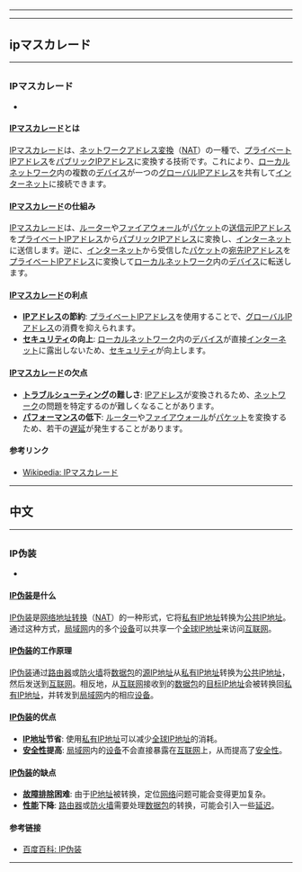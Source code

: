 # 
___
___
## ipマスカレード
___
## 
### IPマスカレード
- 

#### [IPマスカレード](https://zh.wikipedia.org/wiki/IPマスカレード)とは
[IPマスカレード](https://zh.wikipedia.org/wiki/IPマスカレード)は、[ネットワークアドレス変換](https://zh.wikipedia.org/wiki/ネットワークアドレス変換)（[NAT](https://zh.wikipedia.org/wiki/NAT)）の一種で、[プライベートIPアドレス](https://zh.wikipedia.org/wiki/プライベートIPアドレス)を[パブリックIPアドレス](https://zh.wikipedia.org/wiki/パブリックIPアドレス)に変換する技術です。これにより、[ローカルネットワーク](https://zh.wikipedia.org/wiki/ローカルネットワーク)内の複数の[デバイス](https://zh.wikipedia.org/wiki/デバイス)が一つの[グローバルIPアドレス](https://zh.wikipedia.org/wiki/グローバルIPアドレス)を共有して[インターネット](https://zh.wikipedia.org/wiki/インターネット)に接続できます。

#### [IPマスカレード](https://zh.wikipedia.org/wiki/IPマスカレード)の仕組み
[IPマスカレード](https://zh.wikipedia.org/wiki/IPマスカレード)は、[ルーター](https://zh.wikipedia.org/wiki/ルーター)や[ファイアウォール](https://zh.wikipedia.org/wiki/ファイアウォール)が[パケット](https://zh.wikipedia.org/wiki/パケット)の[送信元IPアドレス](https://zh.wikipedia.org/wiki/送信元IPアドレス)を[プライベートIPアドレス](https://zh.wikipedia.org/wiki/プライベートIPアドレス)から[パブリックIPアドレス](https://zh.wikipedia.org/wiki/パブリックIPアドレス)に変換し、[インターネット](https://zh.wikipedia.org/wiki/インターネット)に送信します。逆に、[インターネット](https://zh.wikipedia.org/wiki/インターネット)から受信した[パケット](https://zh.wikipedia.org/wiki/パケット)の[宛先IPアドレス](https://zh.wikipedia.org/wiki/宛先IPアドレス)を[プライベートIPアドレス](https://zh.wikipedia.org/wiki/プライベートIPアドレス)に変換して[ローカルネットワーク](https://zh.wikipedia.org/wiki/ローカルネットワーク)内の[デバイス](https://zh.wikipedia.org/wiki/デバイス)に転送します。

#### [IPマスカレード](https://zh.wikipedia.org/wiki/IPマスカレード)の利点
- **[IPアドレス](https://zh.wikipedia.org/wiki/IPアドレス)の節約**: [プライベートIPアドレス](https://zh.wikipedia.org/wiki/プライベートIPアドレス)を使用することで、[グローバルIPアドレス](https://zh.wikipedia.org/wiki/グローバルIPアドレス)の消費を抑えられます。
- **[セキュリティ](https://zh.wikipedia.org/wiki/セキュリティ)の向上**: [ローカルネットワーク](https://zh.wikipedia.org/wiki/ローカルネットワーク)内の[デバイス](https://zh.wikipedia.org/wiki/デバイス)が直接[インターネット](https://zh.wikipedia.org/wiki/インターネット)に露出しないため、[セキュリティ](https://zh.wikipedia.org/wiki/セキュリティ)が向上します。

#### [IPマスカレード](https://zh.wikipedia.org/wiki/IPマスカレード)の欠点
- **[トラブルシューティング](https://zh.wikipedia.org/wiki/トラブルシューティング)の難しさ**: [IPアドレス](https://zh.wikipedia.org/wiki/IPアドレス)が変換されるため、[ネットワーク](https://zh.wikipedia.org/wiki/ネットワーク)の問題を特定するのが難しくなることがあります。
- **[パフォーマンス](https://zh.wikipedia.org/wiki/パフォーマンス)の低下**: [ルーター](https://zh.wikipedia.org/wiki/ルーター)や[ファイアウォール](https://zh.wikipedia.org/wiki/ファイアウォール)が[パケット](https://zh.wikipedia.org/wiki/パケット)を変換するため、若干の[遅延](https://zh.wikipedia.org/wiki/遅延)が発生することがあります。

#### 参考リンク
- [Wikipedia: IPマスカレード](https://ja.wikipedia.org/wiki/IP%E3%83%9E%E3%82%B9%E3%82%AB%E3%83%AC%E3%83%BC%E3%83%89)
___
## 中文
___
## 
### IP伪装
- 

#### [IP伪装](https://zh.wikipedia.org/wiki/IP伪装)是什么
[IP伪装](https://zh.wikipedia.org/wiki/IP伪装)是[网络地址转换](https://zh.wikipedia.org/wiki/网络地址转换)（[NAT](https://zh.wikipedia.org/wiki/NAT)）的一种形式，它将[私有IP地址](https://zh.wikipedia.org/wiki/私有IP地址)转换为[公共IP地址](https://zh.wikipedia.org/wiki/公共IP地址)。通过这种方式，[局域网](https://zh.wikipedia.org/wiki/局域网)内的多个[设备](https://zh.wikipedia.org/wiki/设备)可以共享一个[全球IP地址](https://zh.wikipedia.org/wiki/全球IP地址)来访问[互联网](https://zh.wikipedia.org/wiki/互联网)。

#### [IP伪装](https://zh.wikipedia.org/wiki/IP伪装)的工作原理
[IP伪装](https://zh.wikipedia.org/wiki/IP伪装)通过[路由器](https://zh.wikipedia.org/wiki/路由器)或[防火墙](https://zh.wikipedia.org/wiki/防火墙)将[数据包](https://zh.wikipedia.org/wiki/数据包)的[源IP地址](https://zh.wikipedia.org/wiki/源IP地址)从[私有IP地址](https://zh.wikipedia.org/wiki/私有IP地址)转换为[公共IP地址](https://zh.wikipedia.org/wiki/公共IP地址)，然后发送到[互联网](https://zh.wikipedia.org/wiki/互联网)。相反地，从[互联网](https://zh.wikipedia.org/wiki/互联网)接收到的[数据包](https://zh.wikipedia.org/wiki/数据包)的[目标IP地址](https://zh.wikipedia.org/wiki/目标IP地址)会被转换回[私有IP地址](https://zh.wikipedia.org/wiki/私有IP地址)，并转发到[局域网](https://zh.wikipedia.org/wiki/局域网)内的相应[设备](https://zh.wikipedia.org/wiki/设备)。

#### [IP伪装](https://zh.wikipedia.org/wiki/IP伪装)的优点
- **[IP地址](https://zh.wikipedia.org/wiki/IP地址)节省**: 使用[私有IP地址](https://zh.wikipedia.org/wiki/私有IP地址)可以减少[全球IP地址](https://zh.wikipedia.org/wiki/全球IP地址)的消耗。
- **[安全性](https://zh.wikipedia.org/wiki/安全性)提高**: [局域网](https://zh.wikipedia.org/wiki/局域网)内的[设备](https://zh.wikipedia.org/wiki/设备)不会直接暴露在[互联网](https://zh.wikipedia.org/wiki/互联网)上，从而提高了[安全性](https://zh.wikipedia.org/wiki/安全性)。

#### [IP伪装](https://zh.wikipedia.org/wiki/IP伪装)的缺点
- **[故障排除](https://zh.wikipedia.org/wiki/故障排除)困难**: 由于[IP地址](https://zh.wikipedia.org/wiki/IP地址)被转换，定位[网络](https://zh.wikipedia.org/wiki/网络)问题可能会变得更加复杂。
- **[性能](https://zh.wikipedia.org/wiki/性能)下降**: [路由器](https://zh.wikipedia.org/wiki/路由器)或[防火墙](https://zh.wikipedia.org/wiki/防火墙)需要处理[数据包](https://zh.wikipedia.org/wiki/数据包)的转换，可能会引入一些[延迟](https://zh.wikipedia.org/wiki/延迟)。

#### 参考链接
- [百度百科: IP伪装](https://baike.baidu.com/item/IP%E4%BC%AA%E8%A3%85)
___
